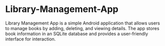 # Library-Management-App
Library Management App is a simple Android application that allows users to manage books by adding, deleting, and viewing details. The app stores book information in an SQLite database and provides a user-friendly interface for interaction.
